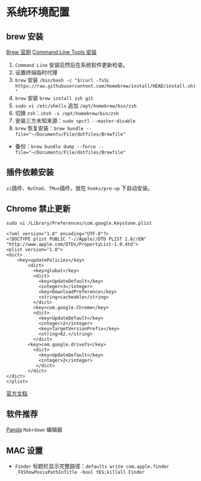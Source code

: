 # 系统环境配置

## brew 安装
[Brew 官网](https://brew.sh/index_zh-cn)
[Command Line Tools 安装](https://developer.apple.com/download/all/?q=Command)

1. `Command Line` 安装后然后在系统软件更新检查。
2. 设置终端临时代理
3. `brew` 安装 `/bin/bash -c "$(curl -fsSL https://raw.githubusercontent.com/Homebrew/install/HEAD/install.sh)"`
4. `brew` 安装 `brew install zsh git`
5. `sudo vi /etc/shells` 追加 `/opt/homebrew/bin/zsh`
6. 切换 `zsh`：`chsh -s /opt/homebrew/bin/zsh`
7. 安装三方未知来源：`sudo spctl --master-disable`
8. `brew` 恢复安装：`brew bundle --file="~/Documents/File/dotfiles/Brewfile"`

* 备份：`brew bundle dump --force --file="~/Documents/File/dotfiles/Brewfile"`

## 插件依赖安装

`zi`插件、`NvChad`、`TMux`插件，放在 `hooks/pre-up` 下自动安装。

## Chrome 禁止更新

`sudo vi /Library/Preferences/com.google.Keystone.plist`

```
<?xml version="1.0" encoding="UTF-8"?>
<!DOCTYPE plist PUBLIC "-//Apple//DTD PLIST 1.0//EN" "http://www.apple.com/DTDs/PropertyList-1.0.dtd">
<plist version="1.0">
<dict>
	<key>updatePolicies</key>
        <dict>
          <key>global</key>
          <dict>
            <key>UpdateDefault</key>
            <integer>3</integer>
            <key>DownloadPreference</key>
            <string>cacheable</string>
          </dict>
          <key>com.google.Chrome</key>
          <dict>
            <key>UpdateDefault</key>
            <integer>2</integer>
            <key>TargetVersionPrefix</key>
            <string>62.</string>
          </dict>
	    <key>com.google.drivefs</key>
          <dict>
            <key>UpdateDefault</key>
            <integer>2</integer>
           </dict>
        </dict>
</dict>
</plist>
```
[官方文档](https://support.google.com/chrome/a/answer/7591084)

## 软件推荐

[Panda](https://bear.app/cn/alpha/) `Makrdown` 编辑器

## MAC 设置

* `Finder` 标题栏显示完整路径：`defaults write com.apple.finder _FXShowPosixPathInTitle -bool YES;killall Finder`
